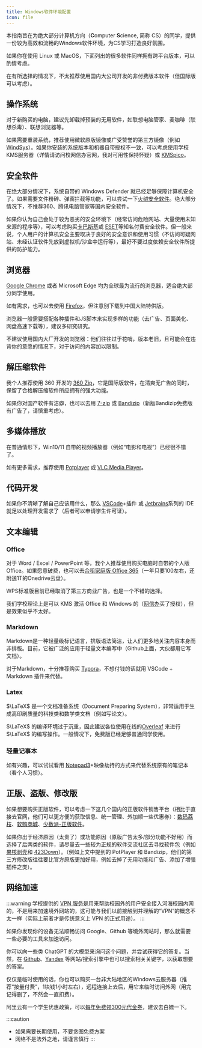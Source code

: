 ```yaml
---
title: Windows软件环境配置
icon: file
---
```


本指南旨在为绝大部分计算机方向（**C**omputer **S**cience, 简称 CS）的同学，提供一份较为高效和流畅的Windows软件环境，为CS学习打造良好氛围。

如果你在使用 Linux 或 MacOS，下面列出的很多软件同样拥有跨平台版本，可以酌情考虑。

在有所选择的情况下，不太推荐使用国内大公司开发的非付费版本软件（但国际版可以考虑）。

## 操作系统

对于新购买的电脑，建议先卸载掉预装的无用软件，如联想电脑管家、麦咖啡（联想杀毒）、联想浏览器等。

如果需要重装系统，推荐使用微软原版镜像或广受赞誉的第三方镜像（例如 [WindSys](https://windsys.win/)）。如果你安装的系统版本和机器自带授权不一致，可以考虑使用学校KMS服务器（详情请访问校网信办官网，我对可用性保持怀疑）或 [KMSpico](https://kmspico.io/)。

## 安全软件

在绝大部分情况下，系统自带的 Windows Defender 就已经足够保障计算机安全了。如果需要文件粉碎、弹窗拦截等功能，可以尝试一下[火绒安全软件](https://huorong.cn/)。绝大部分情况下，不推荐360、腾讯电脑管家等国内安全软件。

如果你认为自己会处于较为恶劣的安全环境下（经常访问危险网站、大量使用未知来源的程序等），可以考虑购买[卡巴斯基](https://www.kaspersky.com.cn/)或 [ESET](https://www.eset.com/cn/)等知名付费安全软件。但一般来说，个人用户的计算机安全主要取决于良好的安全意识和使用习惯（不访问可疑网站、未经认证软件先放到虚拟机/沙盒中运行等），最好不要过度依赖安全软件所提供的防护能力。

## 浏览器

[Google Chrome](https://www.google.com/chrome/) 或者 Microsoft Edge 均为全球最为流行的浏览器，适合绝大部分同学使用。

如有需求，也可以去使用 [Firefox](https://www.mozilla.org/zh-CN/firefox/)，但注意别下载到中国大陆特供版。

浏览器一般需要搭配各种插件和JS脚本来实现多样的功能（去广告、页面美化、网盘高速下载等），建议多研究研究。

不建议使用国内大厂开发的浏览器：他们往往过于花哨，版本老旧，且可能会在违背你的意愿的情况下，对于访问的内容加以限制。

## 解压缩软件

我个人推荐使用 360 开发的 [360 Zip](https://www.360totalsecurity.com/zh-cn/360zip/)，它是国际版软件，在清爽无广告的同时，保留了合格解压缩软件所应拥有的强大功能。

如果你对国产软件有洁癖，也可以去用 [7-zip](https://sparanoid.com/lab/7z/) 或 [Bandizip](#正版、盗版、修改版)（新版Bandizip免费版有广告了，请慎重考虑）。

## 多媒体播放

在普通情形下，Win10/11 自带的视频播放器（例如“电影和电视”）已经很不错了。

如有更多需求，推荐使用 [Potplayer](#正版、盗版、修改版) 或 [VLC Media Player](https://www.videolan.org/vlc/index.an.html)。

## 代码开发

如果你不清晰了解自己应该用什么，那么 [VSCode](https://code.visualstudio.com/)+插件 或 [Jetbrains](https://www.jetbrains.com/)系列的 IDE 就足以处理开发需求了（后者可以申请学生许可证）。

## 文本编辑

### Office

对于 Word / Excel / PowerPoint 等，我个人推荐使用购买电脑时自带的个人版Office。如果愿意破费，也可以去[合租家庭版 Office 365](https://lizhi.shop/site/products/id/65)（一年只要100左右，还附送1T的Onedrive云盘）。

WPS标准版目前已经取消了第三方商业广告，也是一个不错的选择。

我们学校理论上是可以 KMS 激活 Office 和 Windows 的（[网信办](https://hhic.hhu.edu.cn/)买了授权），但是效果似乎不太好。

### Markdown

Markdown是一种轻量级标记语言，排版语法简洁，让人们更多地关注内容本身而非排版。目前，它被广泛的应用于轻量文本编写中（Github上面，大伙都用它写文档）。

对于Markdown，十分推荐购买 [Typora](https://typora.io/)，不想付钱的话就用 VSCode + Markdown 插件来代替。

### Latex

$\LaTeX$ 是一个文档准备系统（Document Preparing System），非常适用于生成高印刷质量的科技类和数学类文档（例如写论文）。

$\LaTeX$ 的编译环境过于沉重，因此建议各位使用在线的[Overleaf](https://www.overleaf.com/) 来进行 $\LaTeX$ 的编写操作。一般情况下，免费版已经足够普通同学使用。

### 轻量记事本

如有兴趣，可以试试看用 [Notepad3](https://github.com/rizonesoft/Notepad3)+映像劫持的方式来代替系统原有的笔记本（看个人习惯）。

## 正版、盗版、修改版

如果想要购买正版软件，可以考虑一下这几个国内的正版软件销售平台（相比于直接去官网，他们可以更方便的获取信息、统一管理、外加顺一些优惠券）：[数码荔枝](https://lizhi.shop/)、[软购商城](https://apsgo.com/)、[少数派-正版软件](https://sspai.com/mall)。

如果你出于经济原因（太贵了）或功能原因（原版广告太多/部分功能不好用）而选择了后两类的软件，请尽量去一些较为正规的软件交流社区去寻找软件包（例如[果核剥壳](https://www.ghxi.com/)和 [423Down](https://www.423down.com/)）。（例如上文中提到的 PotPlayer 和 Bandizip，他们的第三方修改版往往要比官方原版更加好用，例如去掉了无用功能和广告、添加了增强插件之类）。

## 网络加速

:::warning
学校提供的 [VPN 服务](https://vpn.hhu.edu.cn)是用来帮助校园外的用户安全接入河海校园内网的，不是用来加速境外网站的，这可能与我们以前接触到并理解的“VPN”的概念不太一样（实际上前者才是传统意义上 VPN 的正式用途）。
:::

如果你发现你的设备无法顺畅访问 Google、Github 等境外网站时，那么就需要一些必要的工具来加速访问。

你可以向一些类 ChatGPT 的大模型来询问这个问题，并尝试获得它的答复。当然，在 [Github](https://github.com)、[Yandex](https://yandex.com/) 等网站/搜索引擎中也可以搜索相关关键字，以获取想要的答案。

仅仅是临时使用的话，你也可以购买一台非大陆地区的Windows云服务器（推荐“按量付费”，1块钱1小时左右），远程连接上去后，用它来临时访问外网（用完记得删了，不然会一直扣费）。

阿里云有一个学生优惠政策，可以[每年免费领300元代金券](https://university.aliyun.com/)，建议去白嫖一下。

:::caution
* 如果需要长期使用，不要贪图免费方案
* 网络不是法外之地，请谨言慎行
:::